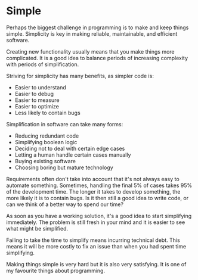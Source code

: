 # Simple

Perhaps the biggest challenge in programming is to make and keep things simple.
Simplicity is key in making reliable, maintainable, and efficient software.

Creating new functionality usually means that you make things more complicated.
It is a good idea to balance periods of increasing complexity with periods of simplification.

Striving for simplicity has many benefits, as simpler code is:
- Easier to understand
- Easier to debug
- Easier to measure
- Easier to optimize
- Less likely to contain bugs

Simplification in software can take many forms:
- Reducing redundant code
- Simplifying boolean logic
- Deciding not to deal with certain edge cases
- Letting a human handle certain cases manually
- Buying existing software
- Choosing boring but mature technology

Requirements often don't take into account that it's not always easy to automate something.
Sometimes, handling the final 5% of cases takes 95% of the development time.
The longer it takes to develop something, the more likely it is to contain bugs.
Is it then still a good idea to write code, or can we think of a better way to spend our time?

As soon as you have a working solution, it's a good idea to start simplifying immediately.
The problem is still fresh in your mind and it is easier to see what might be simplified.

Failing to take the time to simplify means incurring technical debt.
This means it will be more costly to fix an issue than when you had spent time simplifying.

Making things simple is very hard but it is also very satisfying.
It is one of my favourite things about programming.
